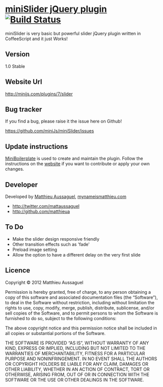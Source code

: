 # [miniSlider jQuery plugin](http://minijs.com/plugins/7/slider) [![Build Status](https://secure.travis-ci.org/miniJs/miniSlider.png?branch=master)](http://travisci.org/miniJs/miniSlider)

miniSlider is very basic but powerful slider jQuery plugin written in CoffeeScript and it just Works!

## Version

1.0 Stable

## Website Url

http://minijs.com/plugins/7/slider

## Bug tracker

If you find a bug, please raise it the issue here on Github! 

https://github.com/miniJs/miniSlider/issues

## Update instructions

[MiniBoilerplate](http://miniboilerplate.com/) is used to create and maintain the plugin. Follow the instructions on the [website](http://miniboilerplate.com/) if you want to contribute or apply your own changes.


## Developer

Developed by <a href="mailto:matthieu.aussaguel@gmail.com">Matthieu Aussaguel</a>, <a href="http://mynameismatthieu.com">mynameismatthieu.com</a>

+ http://twitter.com/mattaussaguel
+ http://github.com/matthieua

## To Do

* Make the slider design responsive friendly
* Other transition effects such as 'fade'
* Preload image setting
* Allow the option to have a different delay on the very first slide

## Licence

Copyright &copy; 2012 Matthieu Aussaguel

Permission is hereby granted, free of charge, to any person obtaining a copy of this software and associated documentation files (the “Software”), to deal in the Software without restriction, including without limitation the rights to use, copy, modify, merge, publish, distribute, sublicense, and/or sell copies of the Software, and to permit persons to whom the Software is furnished to do so, subject to the following conditions:

The above copyright notice and this permission notice shall be included in all copies or substantial portions of the Software.

THE SOFTWARE IS PROVIDED “AS IS”, WITHOUT WARRANTY OF ANY KIND, EXPRESS OR IMPLIED, INCLUDING BUT NOT LIMITED TO THE WARRANTIES OF MERCHANTABILITY, FITNESS FOR A PARTICULAR PURPOSE AND NONINFRINGEMENT. IN NO EVENT SHALL THE AUTHORS OR COPYRIGHT HOLDERS BE LIABLE FOR ANY CLAIM, DAMAGES OR OTHER LIABILITY, WHETHER IN AN ACTION OF CONTRACT, TORT OR OTHERWISE, ARISING FROM, OUT OF OR IN CONNECTION WITH THE SOFTWARE OR THE USE OR OTHER DEALINGS IN THE SOFTWARE.
